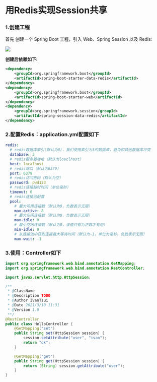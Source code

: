# 用Redis实现Session共享

### 1.创建工程

首先 创建一个 Spring Boot 工程，引入 Web、Spring Session 以及 Redis:

![](C:\Users\Administrator\Desktop\secret\img\sessionRedis.webp)

**创建后依赖如下:**

```xml
<dependency>
    <groupId>org.springframework.boot</groupId>
    <artifactId>spring-boot-starter-data-redis</artifactId>
</dependency>
<dependency>
    <groupId>org.springframework.boot</groupId>
    <artifactId>spring-boot-starter-web</artifactId>
</dependency>
<dependency>
    <groupId>org.springframework.session</groupId>
    <artifactId>spring-session-data-redis</artifactId>
</dependency>
```

### 2.配置Redis：**application.yml配置如下**

```yaml
redis:
  # redis数据库索引(默认为0)，我们使用索引为3的数据库，避免和其他数据库冲突
  database: 3
  # redis服务器地址（默认为loaclhost）
  host: localhost
  # redis端口（默认为6379）
  port: 6379
  # redis访问密码（默认为空）
  password: pwd123
  # redis连接超时时间（单位毫秒）
  timeout: 0
  # redis连接池配置
  pool:
    # 最大可用连接数（默认为8，负数表示无限）
    max-active: 8
    # 最大空闲连接数（默认为8，负数表示无限）
    max-idle: 8
    # 最小空闲连接数（默认为0，该值只有为正数才有用）
    min-idle: 0
    # 从连接池中获取连接最大等待时间（默认为-1，单位为毫秒，负数表示无限）
    max-wait: -1
```

### 3.使用：**Controller如下**

```java
import org.springframework.web.bind.annotation.GetMapping;
import org.springframework.web.bind.annotation.RestController;

import javax.servlet.http.HttpSession;

/**
 * @ClassName
 * @Description TODO
 * @Author IvanTsui
 * @Date 2021/3/10 11:31
 * @Version 1.0
 **/
@RestController
public class HelloController {
    @GetMapping("set")
    public String set(HttpSession session) {
        session.setAttribute("user", "ivan");
        return "ok";
    }

    @GetMapping("get")
    public String get(HttpSession session) {
        return (String) session.getAttribute("user");
    }
}
```

